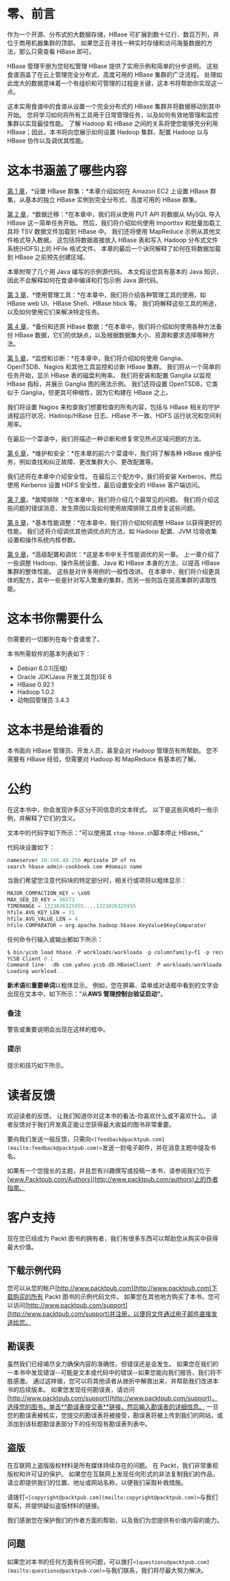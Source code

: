 # 零、前言

作为一个开源、分布式的大数据存储，HBase 可扩展到数十亿行、数百万列，并位于商用机器集群的顶部。 如果您正在寻找一种实时存储和访问海量数据的方法，那么只需查看 HBase 即可。

HBase 管理手册为您轻松管理 HBase 提供了实用示例和简单的分步说明。 这些食谱涵盖了在云上管理完全分布式、高度可用的 HBase 集群的广泛流程。 处理如此庞大的数据意味着一个有组织和可管理的过程是关键，这本书将帮助你实现这一点。

这本实用食谱中的食谱从设置一个完全分布式的 HBase 集群并将数据移动到其中开始。 您将学习如何将所有工具用于日常管理任务，以及如何有效地管理和监控集群以实现最佳性能。 了解 Hadoop 和 HBase 之间的关系将使您能够充分利用 HBase；因此，本书将向您展示如何设置 Hadoop 集群、配置 Hadoop 以与 HBase 协作以及调优其性能。

# 这本书涵盖了哪些内容

[第 1 章](01.html "Chapter 1. Setting Up HBase Cluster")，*设置 HBase 群集：*本章介绍如何在 Amazon EC2 上设置 HBase 群集，从基本的独立 HBase 实例到完全分布式、高度可用的 HBase 群集。

[第 2 章](02.html "Chapter 2. Data Migration")，*数据迁移：*在本章中，我们将从使用 PUT API 将数据从 MySQL 导入 HBase 这一简单任务开始。 然后，我们将介绍如何使用 Importtsv 和批量加载工具将 TSV 数据文件加载到 HBase 中。 我们还将使用 MapReduce 示例从其他文件格式导入数据。 这包括将数据直接放入 HBase 表和写入 Hadoop 分布式文件系统(HDFS)上的 HFile 格式文件。 本章的最后一个诀窍解释了如何在将数据加载到 HBase 之前预先创建区域。

本章附带了几个用 Java 编写的示例源代码。 本文假设您具有基本的 Java 知识，因此不会解释如何在食谱中编译和打包示例 Java 源代码。

[第 3 章](03.html "Chapter 3. Using Administration Tools")，*使用管理工具：*在本章中，我们将介绍各种管理工具的使用，如 HBase web UI、HBase Shell、HBase hbck 等。 我们将解释这些工具的用途，以及如何使用它们来解决特定任务。

[第 4 章](04.html "Chapter 4. Backing Up and Restoring HBase Data")，*备份和还原 HBase 数据：*在本章中，我们将介绍如何使用各种方法备份 HBase 数据，它们的优缺点，以及根据数据集大小、资源和要求选择哪种方法。

[第 5 章](05.html "Chapter 5. Monitoring and Diagnosis")，*监控和诊断：*在本章中，我们将介绍如何使用 Ganglia、OpenTSDB、Nagios 和其他工具监控和诊断 HBase 集群。 我们将从一个简单的任务开始，显示 HBase 表的磁盘利用率。 我们将安装和配置 Ganglia 以监视 HBase 指标，并展示 Ganglia 图的用法示例。 我们还将设置 OpenTSDB，它类似于 Ganglia，但更具可伸缩性，因为它构建在 HBase 之上。

我们将设置 Nagios 来检查我们想要检查的所有内容，包括与 HBase 相关的守护进程运行状况、Hadoop/HBase 日志、HBase 不一致、HDFS 运行状况和空间利用率。

在最后一个菜谱中，我们将描述一种诊断和修复常见热点区域问题的方法。

[第 6 章](06.html "Chapter 6. Maintenance and Security")，*维护和安全：*在本章的前六个菜谱中，我们将了解各种 HBase 维护任务，例如查找和纠正故障、更改集群大小、更改配置等。

我们还将在本章中介绍安全性。 在最后三个配方中，我们将安装 Kerberos，然后使用 Kerberos 设置 HDFS 安全性，最后设置安全的 HBase 客户端访问。

[第 7 章](07.html "Chapter 7. Troubleshooting")，*故障排除：*在本章中，我们将介绍几个最常见的问题。 我们将介绍这些问题的错误消息、发生原因以及如何使用故障排除工具修复这些问题。

[第 8 章](08.html "Chapter 8. Basic Performance Tuning")，*基本性能调整：*在本章中，我们将介绍如何调整 HBase 以获得更好的性能。 我们还将介绍调优其他调优点的方法，如 Hadoop 配置、JVM 垃圾收集设置和操作系统内核参数。

[第 9 章](09.html "Chapter 9. Advanced Configurations and Tuning")，*高级配置和调优：*这是本书中关于性能调优的另一章。 上一章介绍了一些调整 Hadoop、操作系统设置、Java 和 HBase 本身的方法，以提高 HBase 集群的整体性能。 这些是对许多用例的一般性改进。 在本章中，我们将介绍更具体的配方，其中一些是针对写入繁重的集群，而另一些则旨在提高集群的读取性能。

# 这本书你需要什么

你需要的一切都列在每个食谱里了。

本书所需软件的基本列表如下：

*   Debian 6.0.1(压缩)
*   Oracle JDK(Java 开发工具包)SE 6
*   HBase 0.92.1
*   Hadoop 1.0.2
*   动物园管理员 3.4.3

# 这本书是给谁看的

本书面向 HBase 管理员、开发人员，甚至会对 Hadoop 管理员有所帮助。 您不需要有 HBase 经验，但需要对 Hadoop 和 MapReduce 有基本的了解。

# 公约

在这本书中，你会发现许多区分不同信息的文本样式。 以下是这些风格的一些示例，并解释了它们的含义。

文本中的代码字如下所示：“可以使用其 `stop-hbase.sh`脚本停止 HBase。”

代码块设置如下：

```scala
nameserver 10.160.49.250 #private IP of ns
search hbase-admin-cookbook.com #domain name

```

当我们希望您注意代码块的特定部分时，相关行或项将以粗体显示：

```scala
MAJOR_COMPACTION_KEY = \x00
MAX_SEQ_ID_KEY = 96573
TIMERANGE = 1323026325955....1323026325955
hfile.AVG_KEY_LEN = 31
hfile.AVG_VALUE_LEN = 4
hfile.COMPARATOR = org.apache.hadoop.hbase.KeyValue$KeyComparator

```

任何命令行输入或输出都如下所示：

```scala
$ bin/ycsb load hbase -P workloads/workloada -p columnfamily=f1 -p recordcount=1000000 -p threadcount=4 -s | tee -a workloada.dat
YCSB Client 0.1
Command line: -db com.yahoo.ycsb.db.HBaseClient -P workloads/workloada -p columnfamily=f1 -p recordcount=1000000 -p threadcount=4 -s -load
Loading workload...

```

**新术语**和**重要单词**以粗体显示。 例如，您在屏幕、菜单或对话框中看到的文字会出现在文本中，如下所示：“从**AWS 管理控制台验证启动”**。

### 备注

警告或重要说明会出现在这样的框中。

### 提示

提示和技巧如下所示。

# 读者反馈

欢迎读者的反馈。 让我们知道你对这本书的看法-你喜欢什么或不喜欢什么。 读者反馈对于我们开发真正能让您获得最大收益的图书非常重要。

要向我们发送一般反馈，只需向`<[feedback@packtpub.com](mailto:feedback@packtpub.com)>`发送一封电子邮件，并在消息主题中提及书名。

如果有一个您擅长的主题，并且您有兴趣撰写或投稿一本书，请参阅我们位于[www.Packtpub.com/Authors](http://www.packtpub.com/authors)上的作者指南。

# 客户支持

现在您已经成为 Packt 图书的拥有者，我们有很多东西可以帮助您从购买中获得最大价值。

## 下载示例代码

您可以从您的帐户[http://www.packtpub.com](http://www.packtpub.com)下载购买的所有 Packt 图书的示例代码文件。 如果您在其他地方购买了本书，您可以访问[http://www.packtpub.com/support](http://www.packtpub.com/support)并注册，以便将文件通过电子邮件直接发送给您。

## 勘误表

虽然我们已经竭尽全力确保内容的准确性，但错误还是会发生。 如果您在我们的一本书中发现错误--可能是文本或代码中的错误--如果您能向我们报告，我们将不胜感激。 通过这样做，您可以将其他读者从挫折中解救出来，并帮助我们改进本书的后续版本。 如果您发现任何勘误表，请访问[http://www.packtpub.com/support](http://www.packtpub.com/support)，选择您的图书，单击**勘误表提交表**链接，然后输入勘误表的详细信息。 一旦您的勘误表被核实，您提交的勘误表将被接受，勘误表将被上传到我们的网站，或添加到该标题勘误表部分下的任何现有勘误表列表中。

## 盗版

在互联网上盗版版权材料是所有媒体持续存在的问题。 在 Packt，我们非常重视版权和许可证的保护。 如果您在互联网上发现任何形式的非法复制我们的作品，请立即提供我们的位置、地址或网站名称，以便我们采取补救措施。

请拨打`<[copyright@packtpub.com](mailto:copyright@packtpub.com)>`与我们联系，并提供疑似盗版材料的链接。

我们感谢您在保护我们的作者方面的帮助，以及我们为您提供有价值内容的能力。

## 问题

如果您对本书的任何方面有任何问题，可以拨打`<[questions@packtpub.com](mailto:questions@packtpub.com)>`与我们联系，我们将尽最大努力解决。